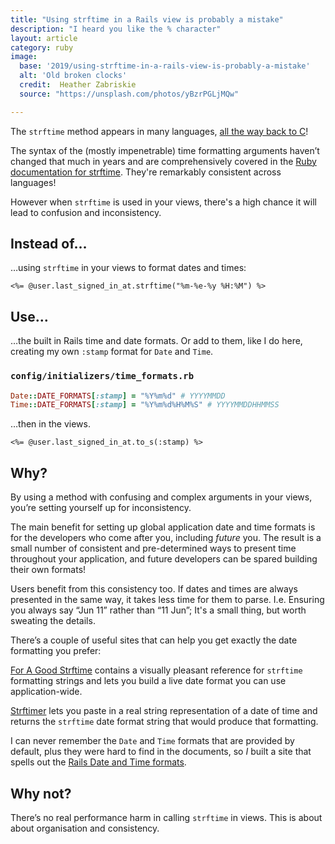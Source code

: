 ```yaml
---
title: "Using strftime in a Rails view is probably a mistake"
description: "I heard you like the % character"
layout: article
category: ruby
image:
  base: '2019/using-strftime-in-a-rails-view-is-probably-a-mistake'
  alt: 'Old broken clocks'
  credit:  Heather Zabriskie
  source: "https://unsplash.com/photos/yBzrPGLjMQw"

---
```


The `strftime` method appears in many languages, [all the way back to C](https://en.wikipedia.org/wiki/C_date_and_time_functions#strftime)!

The syntax of the (mostly impenetrable) time formatting arguments haven’t changed that much in years and are comprehensively covered in the [Ruby documentation for strftime](https://ruby-doc.org/core-2.6.3/Time.html#method-i-strftime). They're remarkably consistent across languages!

However when `strftime` is used in your views, there's a high chance it will lead to confusion and inconsistency.


## Instead of…

…using `strftime` in your views to format dates and times:

```erb
<%= @user.last_signed_in_at.strftime("%m-%e-%y %H:%M") %>
```


## Use…

…the built in Rails time and date formats. Or add to them, like I do here, creating my own `:stamp` format for `Date` and `Time`.

### `config/initializers/time_formats.rb`

```ruby
Date::DATE_FORMATS[:stamp] = "%Y%m%d" # YYYYMMDD
Time::DATE_FORMATS[:stamp] = "%Y%m%d%H%M%S" # YYYYMMDDHHMMSS
```

…then in the views.

```erb
<%= @user.last_signed_in_at.to_s(:stamp) %>
```


## Why?

By using a method with confusing and complex arguments in your views, you’re setting yourself up for inconsistency.

The main benefit for setting up global application date and time formats is for the developers who come after you, including _future_ you. The result is a small number of consistent and pre-determined ways to present time throughout your application, and future developers can be spared building their own formats!

Users benefit from this consistency too. If dates and times are always presented in the same way, it takes less time for them to parse. I.e. Ensuring you always say “Jun 11” rather than “11 Jun”; It's a small thing, but worth sweating the details.

There’s a couple of useful sites that can help you get exactly the date formatting you prefer:

[For A Good Strftime](https://www.foragoodstrftime.com) contains a visually pleasant reference for `strftime` formatting strings and lets you build a live date format you can use application-wide.

[Strftimer](http://strftimer.com) lets you paste in a real string representation of a date of time and returns the `strftime` date format string that would produce that formatting.

I can never remember the `Date` and `Time` formats that are provided by default, plus they were hard to find in the documents, so _I_ built a site that spells out the [Rails Date and Time formats](https://railsdatetimeformats.com).


## Why not?

There’s no real performance harm in calling `strftime` in views. This is about about organisation and consistency.
